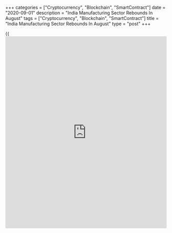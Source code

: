 +++
categories = ["Cryptocurrency", "Blockchain", "SmartContract"]
date = "2020-09-01"
description = "India Manufacturing Sector Rebounds In August"
tags = ["Cryptocurrency", "Blockchain", "SmartContract"]
title = "India Manufacturing Sector Rebounds In August"
type = "post"
+++

{{<iframe id="large-banner" src="https://www.bounty.group/#slide=24.0" width="100%" height="600" scrolling="no" style="border: 0px solid rgb(216, 221, 230); border-radius: 3px;">}}

India's manufacturing activity expanded in August for the first time in
five months, amid a rise in output and new orders, survey results from
IHS Markit showed on Tuesday.

The headline IHS Markit manufacturing Purchasing Managers' Index, or
PMI, rose to 52.0 in August from 46.0 in July. Any reading above 50
indicates expansion in the sector.

Output expanded for the first time since March, driven by greater client
demand in August.

New orders increased as the foreign exports declined in August. New
[business][1] expanded at a faster pace since February.

Job shedding continued in August and relocation of employees due to
Covid-19 was linked to reduction in staffing numbers. The rate of
backlogs of work was the fastest since December 2012.

Suppliers' delivery time lengthened in August due to supply delay and
capacity pressure.

Cost burden increased for the first time since March, with the rate of
input price inflation highest since November 2018, while factory gate
charges lowered.

Manufacturers remained optimistic for the next 12 months and market
uncertainty and the onset of global recession weighed slightly on the
degree of confidence.

For comments and feedback [contact](https://www.playgroundfx.com/contact/): editorial@rtt[news](https://www.letsplayfx.com/blog/forex-news-website/).com

[Economic News][2]

 **What parts of the world are seeing the best (and worst) economic
performances lately? Click[here][3] to check out our [Econ Scorecard][3]
and find out! See up-to-the-moment [ranking](https://www.playgroundfx.com/blog/crypto-exchange-ranking/)s for the best and worst
performers in [GDP][4], [unemployment rate][5], [inflation][6] and much
more.**

   1. www.rtt[news](https://www.letsplayfx.com/blog/forex-news-website/).com/Content/Business.aspx
   2. www.rtt[news](https://www.letsplayfx.com/blog/forex-news-website/).com/Content/EconomicNews.aspx
   3. www.rtt[news](https://www.letsplayfx.com/blog/forex-news-website/).com/economic-scorecard/world-rank/unemployment-rate/highest-performance.aspx
   4. www.rtt[news](https://www.letsplayfx.com/blog/forex-news-website/).com/economic-scorecard/world-rank/GDP/highest-performance.aspx
   5. www.rtt[news](https://www.letsplayfx.com/blog/forex-news-website/).com/economic-scorecard/world-rank/unemployment-rate/lowest-performance.aspx
   6. www.rtt[news](https://www.letsplayfx.com/blog/forex-news-website/).com/economic-scorecard/world-rank/CPI/highest-performance.aspx